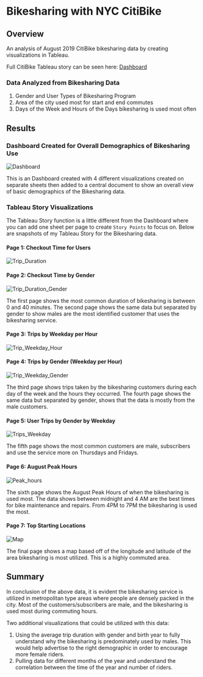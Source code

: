 # Bikesharing with NYC CitiBike

## Overview
An analysis of August 2019 CitiBike bikesharing data by creating visualizations in Tableau.

Full CitiBike Tableau story can be seen here: [Dashboard](https://public.tableau.com/app/profile/brittney.r.stanley/viz/CitiBikeChallenge_16549932656150/NYCCitiBike?publish=yes)

### Data Analyzed from Bikesharing Data
1. Gender and User Types of Bikesharing Program
2. Area of the city used most for start and end commutes
3. Days of the Week and Hours of the Days bikesharing is used most often


## Results

### Dashboard Created for Overall Demographics of Bikesharing Use
![Dashboard](Images/NYC_CitiBike_Dash.png)

This is an Dashboard created with 4 different visualizations created on separate sheets then added to a central document to show an overall view of basic demographics of the Bikesharing data.

### Tableau Story Visualizations
The Tableau Story function is a little different from the Dashboard where you can add one sheet per page to create `Story Points` to focus on. Below are snapshots of my Tableau Story for the Bikesharing data.

#### Page 1: Checkout Time for Users
![Trip_Duration](Images/Story_Duration.png)

#### Page 2: Checkout Time by Gender
![Trip_Duration_Gender](Images/Story_Male_Duration.png)

The first page shows the most common duration of bikesharing is between 0 and 40 minutes. The second page shows the same data but separated by gender to show males are the most identified customer that uses the bikesharing service.

#### Page 3: Trips by Weekday per Hour
![Trip_Weekday_Hour](Images/Story_Common_Commutes.png)

#### Page 4: Trips by Gender (Weekday per Hour)
![Trip_Weekday_Gender](Images/Story_Common_Commutes_Gender.png)

The third page shows trips taken by the bikesharing customers during each day of the week and the hours they occurred. The fourth page shows the same data but separated by gender, shows that the data is mostly from the male customers.

#### Page 5: User Trips by Gender by Weekday
![Trips_Weekday](Images/Story_Common_Male_Comm.png)

The fifth page shows the most common customers are male, subscribers and use the service more on Thursdays and Fridays.

#### Page 6: August Peak Hours
![Peak_hours](Images/Story_Peak_Hours.png)

The sixth page shows the August Peak Hours of when the bikesharing is used most. The data shows between midnight and 4 AM are the best times for bike maintenance and repairs. From 4PM to 7PM the bikesharing is used the most.

#### Page 7: Top Starting Locations
![Map](Images/Story_High_Tourist_Map.png)

The final page shows a map based off of the longitude and latitude of the area bikesharing is most utilized. This is a highly commuted area.

## Summary
In conclusion of the above data, it is evident the bikesharing service is utilized in metropolitan type areas where people are densely packed in the city. Most of the customers/subscribers are male, and the bikesharing is used most during commuting hours.

Two additional visualizations that could be utilized with this data:
1. Using the average trip duration with gender and birth year to fully understand why the bikesharing is predominately used by males. This would help advertise to the right demographic in order to encourage more female riders.
2. Pulling data for different months of the year and understand the correlation between the time of the year and number of riders.
